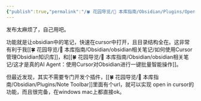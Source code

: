 ```yaml
---
{"publish":true,"permalink":"/🍀 花园导览/🧰 本库指南/Obsidian/Plugins/Open in cursor 插件.md","created":"2025-03-21","modified":"2025-07-10","tags":["obsidian插件","自己开发"],"cssclasses":""}
---
```



发布太麻烦了，自己用吧。

功能就是让obsidian中的笔记，快速在cursor中打开，且目录结构全在。这非常有利于我[[🍀 花园导览/🧰 本库指南/Obsidian/obsidian相关笔记/如何使用Cursor管理Obsidian知识库]]，和[[🍀 花园导览/🧰 本库指南/Obsidian/obsidian相关笔记/这才是真的AI Agent：使用Cursor对Obsidian进行一键批量智能操作]]。

但最近发现，其实不需要专门开发个插件，[[🍀 花园导览/🧰 本库指南/Obsidian/Plugins/Note Toolbar]]里面有个url，就可以实现 open in cursor的功能，而且很完备，在windows mac上都直接ok。
